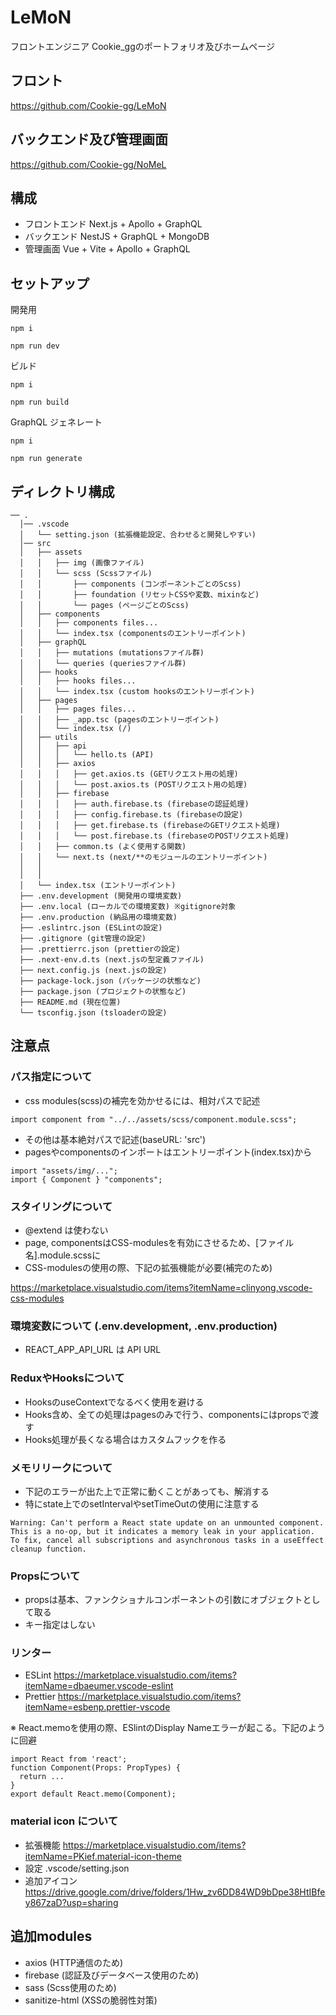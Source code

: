 # LeMoN
フロントエンジニア Cookie_ggのポートフォリオ及びホームページ

## フロント
https://github.com/Cookie-gg/LeMoN
## バックエンド及び管理画面
https://github.com/Cookie-gg/NoMeL

## 構成
* フロントエンド
Next.js + Apollo + GraphQL
* バックエンド
NestJS + GraphQL + MongoDB
* 管理画面
Vue + Vite + Apollo + GraphQL


## セットアップ
開発用
```
npm i

npm run dev
```
ビルド
```
npm i

npm run build
```
GraphQL ジェネレート
```
npm i 

npm run generate
```

## ディレクトリ構成
```
── .
  │── .vscode
  │   └── setting.json (拡張機能設定、合わせると開発しやすい)
  │── src
  │   ├── assets
  │   │   ├── img (画像ファイル)
  │   │   └── scss (Scssファイル)
  │   │       ├── components (コンポーネントごとのScss)
  │   │       ├── foundation (リセットCSSや変数、mixinなど)
  │   │       └── pages (ページごとのScss)
  │   ├── components
  │   │   ├── components files...
  │   │   └── index.tsx (componentsのエントリーポイント)
  │   ├── graphQL
  │   │   ├── mutations (mutationsファイル群)
  │   │   └── queries (queriesファイル群)
  │   ├── hooks
  │   │   ├── hooks files...
  │   │   └── index.tsx (custom hooksのエントリーポイント)
  │   ├── pages
  │   │   ├── pages files...
  │   │   ├── _app.tsc (pagesのエントリーポイント)
  │   │   └── index.tsx (/)
  │   ├── utils
  │   │   ├── api
  │   │   │   └── hello.ts (API)
  │   │   ├── axios
  │   │   │   ├── get.axios.ts (GETリクエスト用の処理)
  │   │   │   └── post.axios.ts (POSTリクエスト用の処理)
  │   │   ├── firebase
  │   │   │   ├── auth.firebase.ts (firebaseの認証処理)
  │   │   │   ├── config.firebase.ts (firebaseの設定)
  │   │   │   ├── get.firebase.ts (firebaseのGETリクエスト処理)
  │   │   │   └── post.firebase.ts (firebaseのPOSTリクエスト処理)
  │   │   ├── common.ts (よく使用する関数)
  │   │   └── next.ts (next/**のモジュールのエントリーポイント)
  │   │       
  │   │        
  │   └── index.tsx (エントリーポイント)
  ├── .env.development (開発用の環境変数)
  ├── .env.local (ローカルでの環境変数) ※gitignore対象
  ├── .env.production (納品用の環境変数)
  ├── .eslintrc.json (ESLintの設定)
  ├── .gitignore (git管理の設定)
  ├── .prettierrc.json (prettierの設定)
  ├── .next-env.d.ts (next.jsの型定義ファイル)
  ├── next.config.js (next.jsの設定)
  ├── package-lock.json (パッケージの状態など)
  ├── package.json (プロジェクトの状態など)
  ├── README.md (現在位置)
  └── tsconfig.json (tsloaderの設定)
```

## 注意点

### パス指定について
* css modules(scss)の補完を効かせるには、相対パスで記述
```tsx
import component from "../../assets/scss/component.module.scss";
```
* その他は基本絶対パスで記述(baseURL: 'src')
* pagesやcomponentsのインポートはエントリーポイント(index.tsx)から
```tsx
import "assets/img/...";
import { Component } "components";
```

### スタイリングについて
* @extend は使わない
* page, componentsはCSS-modulesを有効にさせるため、[ファイル名].module.scssに
* CSS-modulesの使用の際、下記の拡張機能が必要(補完のため)

https://marketplace.visualstudio.com/items?itemName=clinyong.vscode-css-modules

### 環境変数について (.env.development, .env.production)
* REACT_APP_API_URL は API URL

### ReduxやHooksについて
* HooksのuseContextでなるべく使用を避ける
* Hooks含め、全ての処理はpagesのみで行う、componentsにはpropsで渡す
* Hooks処理が長くなる場合はカスタムフックを作る

### メモリリークについて
* 下記のエラーが出た上で正常に動くことがあっても、解消する
* 特にstate上でのsetIntervalやsetTimeOutの使用に注意する
```
Warning: Can't perform a React state update on an unmounted component.
This is a no-op, but it indicates a memory leak in your application.
To fix, cancel all subscriptions and asynchronous tasks in a useEffect cleanup function.
```

### Propsについて
* propsは基本、ファンクショナルコンポーネントの引数にオブジェクトとして取る
* キー指定はしない

### リンター
* ESLint 
https://marketplace.visualstudio.com/items?itemName=dbaeumer.vscode-eslint
* Prettier
https://marketplace.visualstudio.com/items?itemName=esbenp.prettier-vscode

※ React.memoを使用の際、ESlintのDisplay Nameエラーが起こる。下記のように回避
```tsx 
import React from 'react';
function Component(Props: PropTypes) {
  return ...
}
export default React.memo(Component);
```

### material icon について
* 拡張機能
https://marketplace.visualstudio.com/items?itemName=PKief.material-icon-theme
* 設定
.vscode/setting.json
* 追加アイコン
https://drive.google.com/drive/folders/1Hw_zv6DD84WD9bDpe38HtIBfey867zaD?usp=sharing

## 追加modules
* axios (HTTP通信のため)
* firebase (認証及びデータベース使用のため)
* sass (Scss使用のため)
* sanitize-html (XSSの脆弱性対策)